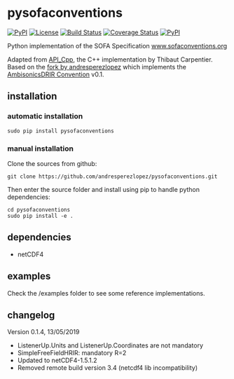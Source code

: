 # pysofaconventions

[![PyPI](https://img.shields.io/pypi/v/pysofaconventions.svg)](https://pypi.python.org/pypi/pysofaconventions)
[![License](https://img.shields.io/badge/License-BSD%203--Clause-blue.svg)](https://opensource.org/licenses/BSD-3-Clause)
[![Build Status](https://travis-ci.org/andresperezlopez/pysofaconventions.svg?branch=master)](https://travis-ci.org/andresperezlopez/pysofaconventions)
[![Coverage Status](https://coveralls.io/repos/github/andresperezlopez/pysofaconventions/badge.svg?branch=master)](https://coveralls.io/github/andresperezlopez/pysofaconventions?branch=master)
[![PyPI](https://img.shields.io/badge/python-2.7%2C%203.5%2C%203.6-blue.svg)]()

Python implementation of the SOFA Specification
www.sofaconventions.org

Adapted from [API_Cpp](https://github.com/sofacoustics/API_Cpp), the C++ implementation by Thibaut Carpentier.
Based on the [fork by andresperezlopez](https://github.com/andresperezlopez/API_Cpp) which implements the [AmbisonicsDRIR Convention](https://zenodo.org/record/1299894) v0.1.


## installation

### automatic installation

`sudo pip install pysofaconventions`


### manual installation

Clone the sources from github:
```
git clone https://github.com/andresperezlopez/pysofaconventions.git
```

Then enter the source folder and install using pip to handle python dependencies:
```
cd pysofaconventions
sudo pip install -e .
```


## dependencies

- netCDF4


## examples

Check the /examples folder to see some reference implementations.


## changelog

Version 0.1.4, 13/05/2019
- ListenerUp.Units and ListenerUp.Coordinates are not mandatory
- SimpleFreeFieldHRIR: mandatory R=2
- Updated to netCDF4-1.5.1.2
- Removed remote build version 3.4 (netcdf4 lib incompatibility)
